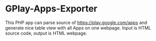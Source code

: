 GPlay-Apps-Exporter
===================

This PHP app can parse source of https://play.google.com/apps and generate nice table view with all Apps on one webpage. Input is HTML source code, output is HTML webpage.